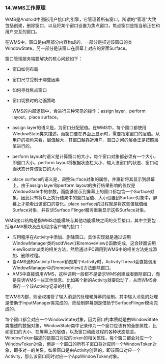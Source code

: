 ### 14.WMS工作原理

WMS是Android中图形用户接口的引擎，它管理着所有窗口。所谓的“管理”大致包括创建，删除窗口，以及将某个窗口设置为焦点窗口，焦点窗口是指当前正在和用户交互的窗口。

在WMS中，窗口是由两部分内容构成的，一部分是描述该窗口的类WindowState，另一部分是该窗口在屏幕上对应的界面Surface。

窗口管理服务端要解决的核心问题如下：

+ 窗口如何布局
+ 窗口尺寸受制于哪些因素
+ 如何寻找焦点窗口
+ 窗口切换时的动画策略

  WMS的内部逻辑中，会进行三种常见的操作：assign layer，perform layout，place surface。

+ assign layer的语义是，为窗口分配层值。在WMS中，每个窗口都使用WindowState类来描述，而窗口要在界面上显示时，需要指定窗口的层值。从用户的视角来看，层值越大，其窗口越靠近用户，窗口之间的层叠正是按照层值进行的。
+ perform layout的语义是计算窗口的大小，每个窗口对象都必须有一个大小，即窗口大小，perform layout将根据状态栏大小、输入法窗口的状态、窗口动画状态计算该窗口的大小。
+ place surface的语义是，调整Surface对象的属性，并重新将其显示到屏幕上。由于assign layer和perform layout的执行结果影响的仅仅是WindowState中的参数，而能够显示到屏幕上的窗口都包含一个Surface对象，因此只有将以上执行结果中的窗口层值、大小设置到Surface对象中，屏幕上才能看出该窗口的变化。place surface的过程就是将这些值赋值给Surface对象，并告诉Surface Flinger服务重新显示这些Surface对象。

WMS接口结构是指WMS功能模块与其他功能模块之间的交互接口，其中主要包括与AMS模块及应用程序客户端的接口：

+ 应用程序在Activity中添加、删除窗口。具体实现就是通过调用WindowManager类的addView()和removeView()函数完成，这会转而调用ViewRootImpl类的相关方法，然后通过IPC调用到WMS中的相关方法完成添加、删除过程。
+ 当AMS通知ActivityThread销毁某个Activity时，ActivityThread会直接调用WindowManager中的removeView()方法删除窗口。
+ AMS中直接调用WMS，这种调用一般都不是请求WMS创建或者删除窗口，而是告诉WMS一些其他信息。比如某个新的Activity就要启动了，从而WMS会保存一个该Activity记录的引用。

在WMS内部，则全权接管了输入消息的处理和屏幕的绘制。其中输入消息的处理是借助于InputManager类完成的，而绘制屏幕则是借助于SurfaceFlinger模块完成的。

每个窗口都会对应一个WindowState对象，因为窗口的本质就是由WindowState类描述的数据对象，WindowState类中记录作为一个窗口应该有的全部属性，比如窗口的大小、在屏幕上的层值，以及窗口动画过程的各种状态信息。WindowToken描述的是窗口对应的token的相关属性，每个窗口都会对应一个WindowToken对象，但是一个窗口的所有子窗口将对应同一个WindowToken对象，即多对一的关系。如果窗口是由Activity创建的，即该窗口对应一个Activity，那么该窗口同时对应一个AppWindowToken对象。